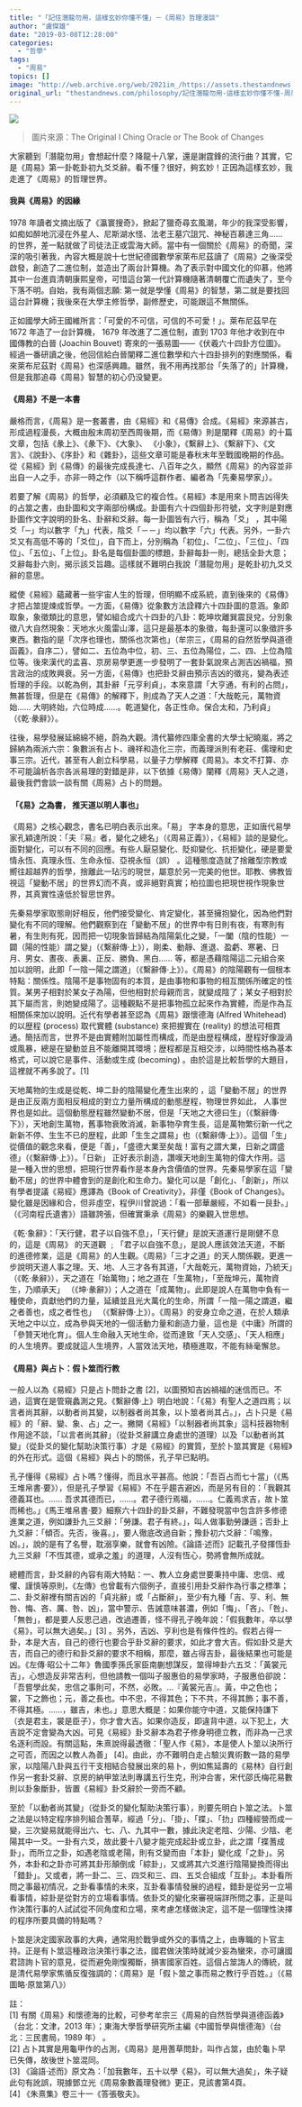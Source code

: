 ```yaml
---
title: "「記住潛龍勿用，這樣玄妙你懂不懂」－《周易》哲理漫談"
author: "盧傑雄"
date: "2019-03-08T12:28:00"
categories:
  - "哲學"
tags:
  - "周易"
topics: []
image: "http://web.archive.org/web/2021im_/https://assets.thestandnews.com/media/photos/42370f51-c668-43c6-94ed-e9eff228a1aa_1.9124234bd1366497bf952964e5a9519d_6EcVihN.png"
original_url: "thestandnews.com/philosophy/記住潛龍勿用-這樣玄妙你懂不懂-周易-哲理漫談"
---
```

![](http://web.archive.org/web/2021im_/https://assets.thestandnews.com/media/photos/42370f51-c668-43c6-94ed-e9eff228a1aa_1.9124234bd1366497bf952964e5a9519d_6EcVihN.png)
> 圖片來源：The Original I Ching Oracle or The Book of Changes

大家聽到「潛龍勿用」會想起什麼？降龍十八掌，還是謝霆鋒的流行曲？其實，它是《周易》第一卦乾卦初九爻爻辭。看不懂？很好，夠玄妙！正因為這樣玄妙，我走進了《周易》的哲理世界。

#### **我與《周易》的因緣**

1978 年讀者文摘出版了《瀛寰搜奇》，掀起了獵奇尋玄風潮，年少的我深受影響，如痴如醉地沉浸在外星人、尼斯湖水怪、法老王墓穴詛咒、神秘百慕達三角…… 的世界，差一點就做了司徒法正或雲海大師。當中有一個關於《周易》的奇聞，深深的吸引著我，內容大概是說十七世紀德國數學家萊布尼茲讀了《周易》之後深受啟發，創造了二進位制，並造出了兩台計算機。為了表示對中國文化的仰慕，他將其中一台進貢清朝康熙皇帝，可惜這台第一代計算機隨著清朝覆亡而遺失了，至今下落不明。自始，我有兩個志願: 第一就是學懂《周易》的智慧，第二就是要找回這台計算機；我後來在大學主修哲學，副修歷史，可能跟這不無關係。

正如國學大師王國維所言：「可愛的不可信，可信的不可愛！」。萊布尼茲早在 1672 年造了一台計算機， 1679 年改進了二進位制，直到 1703 年他才收到在中國傳教的白晉 (Joachin Bouvet) 寄來的一張易圖——《伏羲六十四卦方位圖》。經過一番研讀之後，他回信給白晉闡釋二進位數學和六十四卦排列的對應關係，看來萊布尼茲對《周易》也深感興趣。雖然，我不用再找那台「失落了的」計算機，但是我那追尋《周易》智慧的初心仍没變更。

#### **《周易》不是一本書**

嚴格而言，《周易》是一套叢書，由《易經》和《易傳》合成。《易經》來源甚古，形成過程漫長，大概由殷末周初至西周後期，而《易傳》則是闡釋《周易》的十篇文章，包括《彖上》、《彖下》、《大象》、 《小象》，《繫辭上》、《繫辭下》、《文言》、《說卦》、《序卦》和《雜卦》，這些文章可能是春秋末年至戰國晚期的作品。從《易經》到《易傳》的最後完成長達七、八百年之久，顯然《周易》的內容並非出自一人之手，亦非一時之作（以下稱呼這群作者、編者為「先秦易學家」）。

若要了解《周易》的哲學，必須顧及它的複合性。《易經》本是用來卜問吉凶得失的占筮之書，由卦圖和文字兩部份構成。卦圖有六十四個卦形符號，文字則是對應卦圖作文字說明的卦名、卦辭和爻辭。每一卦圖皆有六行，稱為「爻」 ，其中陽爻「─」均以數字「九」代表，陰爻「－－」均以數字「六」代表。另外，一卦六爻又有高低不等的「爻位」，自下而上，分別稱為「初位」、「二位」、「三位」、「四位」、「五位」、「上位」。卦名是每個卦圖的標題，卦辭每卦一則，總括全卦大意；爻辭每卦六則，揭示該爻旨趣。這樣就不難明白我說「潛龍勿用」是乾卦初九爻爻辭的意思。

縱使《易經》蘊藏著一些宇宙人生的哲理，但明顯不成系統，直到後來的《易傳》才把占筮提煉成哲學。一方面，《易傳》從象數方法詮釋六十四卦圖的意涵。象即取象，象徵類比的意思，譬如組合成六十四卦的八卦：乾坤坎離巽震艮兌，分別象徵八大自然現象：天地水火風雷山澤，這只是最基本的象徵，每卦還可以象徵許多東西。數指的是「次序也理也，關係也次第也」（牟宗三，《周易的自然哲學與道德函義》，自序二），譬如二、五位為中位，初、三、五位為陽位，二、四、上位為陰位等。後來漢代的孟喜、京房易學更進一步發明了一套卦氣說來占測吉凶禍福，預言政治的成敗興衰。另一方面，《易傳》也把卦爻辭由預示吉凶的徵兆，變為表述哲理的手段。以乾為例，其卦辭「元亨利貞」，本來意謂「大亨通，有利的占問」，無甚哲理，但是在《易傳》的解釋下，則成為了天人之道：「大哉乾元，萬物資始…… 大明終始，六位時成……。乾道變化，各正性命。保合太和，乃利貞」（《乾‧彖辭》）。

往後，易學發展延綿綿不絕，蔚為大觀。清代纂修四庫全書的大學士紀曉嵐，將之歸納為兩派六宗：象數派有占卜、禨祥和造化三宗，而義理派則有老莊、儒理和史事三宗。近代，甚至有人創立科學易，以量子力學解釋《周易》。本文不打算、亦不可能論析各宗各派易理的對錯是非，以下依據《易傳》闡釋《周易》天人之道，最後我們會談一談有關《周易》占卜的問題。

####  **「《易》之為書， 推天道以明人事也」**

《周易》之核心觀念，書名已明白表示出來。「易」 字本身的意思，正如唐代易學家孔穎達所說：「夫『易』者，變化之總名」（《周易正義》），《易經》談的是變化。面對變化，可以有不同的回應。有些人厭惡變化、貶抑變化、抗拒變化，硬是要愛情永恆、真理永恆、生命永恒、亞視永恒（誤） 。這種態度造就了捨離型宗教或嚮往超越界的哲學，捨離此一玷污的現世，屬意於另一完美的他世。耶教、佛教皆視這「變動不居」的世界幻而不真，或非絕對真實；柏拉圖也把現世視作現象世界，其真實性遠低於智思世界。

先秦易學家取態剛好相反，他們接受變化、肯定變化，甚至擁抱變化，因為他們對變化有不同的理解。他們觀察到在「變動不居」的世界中有日則有夜，有寒則有暑，有生則有死，因而把一切現象皆歸結為陰陽氣化之變，「一闔（陰的性能）一闢（陽的性能）謂之變」（《繫辭傳‧上》），剛柔、動靜、進退、盈虧、寒暑、日月、男女、晝夜、表裏、正反、勝負、黑白…… 等，都是憑藉陰陽這二元組合來加以說明，此即「一陰一陽之謂道」（《繫辭傳‧上》）。《周易》的陰陽觀有一個根本特點：關係性。陰陽不是事物固有的本質，是由事物和事物的相互關係所確定的性質。某男子相對於某女子為陽，但他相對於母親而言，就變成陰了；某女子相對於其下屬而言，則她變成陽了。這種觀點不是把事物孤立起來作為實體，而是作為互相關係來加以說明。近代有學者甚至認為《周易》跟懷德海 (Alfred Whitehead) 的以歴程 (process) 取代實體 (substance) 來把握實在 (reality) 的想法可相貫通。簡括而言，世界不是由實體附加屬性而構成，而是由歴程構成，歴程好像漩渦或風暴，總是在變動並且不能離開其環境；歴程都是互相交涉，以時間性格為基本格式，可以說它是事件、活動或生成 (becoming) 。由於這是比較哲學的大題目，這裡就不再多說了。\[1\]

天地萬物的生成是從乾、坤二卦的陰陽變化產生出來的 ，這「變動不居」的世界是由正反兩方面相反相成的對立力量所構成的動態歴程，物理世界如此， 人事世界也是如此。這個動態歴程雖然變動不居，但是「天地之大德曰生」（《繫辭傳‧下》），天地創生萬物，舊事物衰敗消滅，新事物孕育生長，這是萬物繁衍新一代之新新不停、生生不已的歴程，此即「生生之謂易」也（《繫辭傳‧上》）。這個「生」從價值的觀念來看，便是「善」，「盛德大業至矣哉！富有之謂大業，日新之謂盛德」（《繫辭傳‧上》）。「日新」 正好表示創造，讚嘆天地創生萬物的偉大作用。這是一種入世的思想，把現行世界看作是本身內含價值的世界。先秦易學家在這「變動不居」的世界中體會到的是創化和生命力。變化可以是「創化」、「創新」，所以有學者提議《易經》應譯為《Book of Creativity》，非僅《Book of Changes》。變化雖是因緣和合，但非虛空，程伊川曾說過：「看一部華嚴經，不如看一艮卦。」（《河南程氏遺書》）語雖誇張，但確實秉承《周易》的樂觀入世思想。

《乾‧象辭》：「天行健，君子以自強不息」，「天行健」是說天道運行是剛健不息的，這是《周易》 的天道觀 ﹔「君子以自強不息」，是說人應該效法天道，不斷的進德修業，這是《周易》的人生觀。《周易》「三才之道」的天人關係觀，更進一步說明天道人事之理。天、地、人三才各有其道，「大哉乾元，萬物資始，乃統天」（《乾‧彖辭》），天之道在「始萬物」；地之道在「生萬物」，「至哉坤元，萬物資生，乃順承天」 （《坤‧彖辭》）；人之道在「成萬物」。此即是說人在萬物中負有一種使命，貢獻他們的力量，延續並且光大萬化的生命，所謂「一陰一陽之謂道，繼之者善也，成之者性也」 （《繫辭傳‧上》）。《周易》的安身立命之道，在於人類承天地之中以立，成為參與天地的一個活動力量和創造力量，這也是《中庸》所謂的「參贊天地化育」。個人生命融入天地生命，從而達致「天人交感」、「天人相應」的人生境界。要成就這人生境界，人當效法天地，積極進取，不能有絲毫懈怠。

#### **《周易》與占卜：假卜筮而行教**

一般人以為《易經》只是占卜問卦之書 \[2\]，以圖預知吉凶禍福的迷信而已。不過，這實在是管窺蠡測之見。《繫辭傳‧上》明白地說：「《易》有聖人之道四焉；以言者尚其辭，以動者尚其變，以制器者尚其象，以卜筮者尚其占。」，占卜只是《易經》的「辭、變、象、占」之一。撇開《易經》「以制器者尚其象」這科技器物制作用途不談，「以言者尚其辭」（從卦爻辭講立身處世的道理）以及「以動者尚其變」（從卦爻的變化幫助決策行事）才是《易經》的實質，至於卜筮其實是《易經》的外在形式。這個《易經》與占卜的關係，孔子早已點明。

孔子懂得《易經》占卜嗎？懂得，而且水平甚高。他說：「吾百占而七十當」（《馬王堆帛書‧要》），但是孔子學習《易經》不在乎趨吉避凶，而是另有目的：「我觀其德義耳也。…… 吾求其德而已，……。君子德行焉福，……。仁義焉求吉，故卜筮而稀也。」《馬王堆帛書‧要》細察六十四卦的卦爻辭，不難發現當中包含許多修德進業之道，例如謙卦九三爻辭：「勞謙。君子有終。」，叫人做事勤勞謙遜；否卦上九爻辭：「傾否。先否，後喜。」，要人徹底改過自新；豫卦初六爻辭：「鳴豫，凶。」，說的是有了名譽，耽溺享樂，就會有凶險。《論語‧述而》記載孔子發揮恆卦九三爻辭「不恆其德，或承之羞」的道理，人沒有恆心，勢將會無所成就。

總體而言，卦爻辭的內容有兩大特點：一、教人立身處世要秉持中庸、忠信、戒懼、謹慎等原則，《左傳》也曾載有六個例子，直接引用卦爻辭作為行事之標準；二、卦爻辭裡有關吉凶的「貞兆辭」或「占斷辭」，至少有九種「吉、亨、利、無咎、悔、吝、厲、咎、凶」，當中警示、告誡意味甚濃，例如「悔」、「吝」、「咎」、「無咎」，都是要人反思己過，改過遷善，怪不得孔子晚年說：「假我數年，卒以學《易》，可以無大過矣。」\[3\] 。另外，吉凶、亨利也是有條件性的。假若占得一卦，本是大吉，自己的德行也要合乎卦爻辭的要求，如此才會大吉。假如卦爻是大吉，而自己的德行和卦爻辭的要求不相稱，那麼，雖占得吉卦，最後結果也可能是凶。《左傳‧昭公十二年》魯國季孫氏家臣南蒯想謀反，筮得坤卦六五爻：「黃裳元吉」，心想造反非常吉利，但他請教一個叫子服惠伯的易學家時，子服惠伯卻說：「吾嘗學此矣，忠信之事則可，不然，必敗。…『黃裳元吉』。黃，中之色也；裳，下之飾也；元，善之長也。中不忠，不得其色；下不共，不得其飾；事不善，不得其極。……，雖吉，未也。」意思大概是：如果你能守中道，又能保持謙下（衣是君主，裳是臣子），你才會大吉。如果你造反，即違背中道，以下犯上，大吉說不定會變為大凶。可見《易經》卦爻辭本為君子修身明德立教，而非為一己求名逐利而設。有關這點，朱熹說得最透徹：「聖人作《易》，本是使人卜筮以決所行之可否，而因之以教人為善」 \[4\]。由此，亦不難明白走占驗災異術數一路的易學家，以陰陽八卦與五行干支相結合發展出來的易卜，例如焦延壽的《易林》自行創作另一套卦爻辭、京房的納甲筮法則專講五行生克，刑沖合害，宋代邵氏梅花易數則以卦象斷卦，皆置《易經》卦爻辭於一旁而不顧。

至於「以動者尚其變」（從卦爻的變化幫助決策行事），則要先明白卜筮之法。卜筮之法是以特定程序排列組合蓍草，經過「分」、「掛」、「揲」、「扐」四種經營而成一變，三次變易就能得出六、七、八、九其中一數，據此決定老陰、少陽、少陰、老陽其中一爻。一卦有六爻，故此要十八變才能完成起卦或立卦，此之謂「揲蓍成卦」，而所立之卦，如遇老陰或老陽，則有爻變而由「本卦」變化成「之卦」。另外，本卦和之卦亦可將其卦形顛倒成「綜卦」，又或將其六爻進行陰陽變換而得出「錯卦」。又或者，將一卦二、三、四爻和三、四、五爻合組成「互卦」。本卦看所問之事最初情况，之卦看事情的未來，互卦看事情發展的過程，錯卦是從另一立場看事情，綜卦是從對方的立場看事情。依卦爻的變化來審視端詳所問之事，正是叫作決策行事的人試試從不同角度和立場，來考慮怎樣做決定，這不是一個理性決擇的程序所要具備的特點嗎？

卜筮是決定國家政事的大典，通常用於戰爭或外交的事情之上，由專職的卜官主持。正是有卜筮這種政治決策行事之法，國君做決策時就減少妄為蠻來，亦可讓國君諮詢卜官的意見，從而避免剛愎獨斷，損害國家百姓。這個占筮誨人的傳統，就是清代易學家焦循反復強調的：《周易》是「假卜筮之事而易之教行乎百姓。」（《易圖略‧原筮第八》）

註：  
\[1\] 有關《周易》和懷德海的比較，可參考牟宗三《周易的自然哲學與道德函義》（台北：文津，2013 年）；東海大學哲學研究所主編《中國哲學與懷德海》（台北：三民書局，1989 年） 。  
\[2\] 占卜其實是用龜甲作的占測，《周易》是用蓍草問卦，叫作占筮，由於龜卜早已失傳，故後世卜筮混同。  
\[3\] 《論語‧述而》原文為：「加我數年，五十以學《易》，可以無大過矣」，朱子疑此句有訛誤，現據鄧立光《周易象數義理發微》更正，見該書第4頁。  
\[4\] 《朱熹集》卷三十一《答張敬夫》。